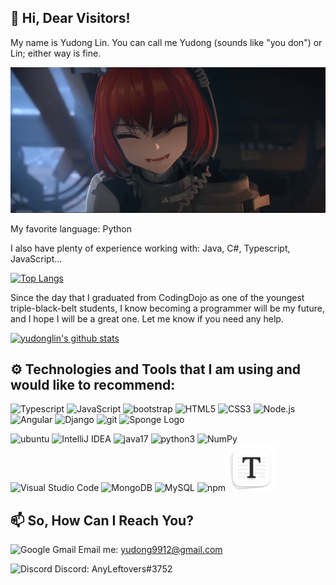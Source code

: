 ## 👋 Hi, Dear Visitors!

My name is Yudong Lin. You can call me Yudong (sounds like "you don") or Lin; either way is fine.

<img src="images\1.png"  width="800px">

My favorite language: Python

I also have plenty of experience working with: Java, C#, Typescript, JavaScript...

[![Top Langs](https://github-readme-stats.vercel.app/api/top-langs/?username=yudonglin&layout=compact&hide=html)](https://github.com/anuraghazra/github-readme-stats)

Since the day that I graduated from CodingDojo as one of the youngest triple-black-belt students, I know becoming a programmer will be my future, and I hope I will be a great one. Let me know if you need any help.

[![yudonglin's github stats](https://github-readme-stats.vercel.app/api?username=yudonglin&count_private=true&theme=dracula&show_icons=true)](https://github.com/anuraghazra/github-readme-stats)



## :gear: Technologies and Tools that I am using and would like to recommend:

<img src="https://github.com/get-icon/geticon/raw/master/icons/typescript-icon.svg" alt="Typescript" width="75px" height="75px">     <img src="https://github.com/get-icon/geticon/raw/master/icons/javascript.svg" alt="JavaScript" width="75px" height="75px" />     <img src="https://raw.githubusercontent.com/jmnote/z-icons/master/svg/bootstrap.svg" alt="bootstrap" width="75px" height="75px"/>     <img src="https://github.com/get-icon/geticon/raw/master/icons/html-5.svg" alt="HTML5" width="75px" height="75px" />     <img src="https://github.com/get-icon/geticon/raw/master/icons/css-3.svg" alt="CSS3" width="75px" height="75px" />     <img src="https://github.com/get-icon/geticon/raw/master/icons/nodejs-icon.svg" alt="Node.js" width="75px" height="75px">     <img src="https://github.com/get-icon/geticon/raw/master/icons/angular-icon.svg" alt="Angular" width="75px" height="75px"/>     <img src="https://github.com/get-icon/geticon/raw/master/icons/django.svg" alt="Django" width="75px" height="75px">     <img src="https://raw.githubusercontent.com/jmnote/z-icons/master/svg/git.svg" alt="git" width="75px" height="75px"/>     <img alt="Sponge Logo" src="https://www.spongepowered.org/assets/img/icons/spongie-mark-dark.svg" width="75px" height="75px">

<img alt="ubuntu" src="https://cdn.svgporn.com/logos/ubuntu.svg" width="75px" height="75px">     <img alt="IntelliJ IDEA" src="https://cdn.svgporn.com/logos/intellij-idea.svg" width="75px" height="75px">     <img src="https://raw.githubusercontent.com/jmnote/z-icons/master/svg/java.svg" alt="java17" width="75px" height="75px"/>     <img src="https://raw.githubusercontent.com/jmnote/z-icons/master/svg/python.svg" alt="python3" width="75px" height="75px"/>     <img src="https://github.com/get-icon/geticon/raw/master/icons/numpy-icon.svg" alt="NumPy" width="75px" height="75px">     <img src="https://github.com/get-icon/geticon/raw/master/icons/visual-studio-code.svg" alt="Visual Studio Code" width="75px" height="75px">     <img src="https://github.com/get-icon/geticon/raw/master/icons/mongodb-icon.svg" alt="MongoDB" width="75px" height="75px">     <img src="https://github.com/get-icon/geticon/raw/master/icons/mysql.svg" alt="MySQL" width="75px" height="75px">     <img src="https://github.com/get-icon/geticon/raw/master/icons/npm.svg" alt="npm" width="75px" height="75px">     <img src="images\typora.png" alt="typora" width="75px" height="75px">



## 📫 So, How Can I Reach You?

<img alt="Google Gmail" src="https://cdn.svgporn.com/logos/google-gmail.svg"  width="25px" height="25px"> Email me: yudong9912@gmail.com

<img alt="Discord" src="https://cdn.svgporn.com/logos/discord-icon.svg" width="25px" height="25px"> Discord: AnyLeftovers#3752
